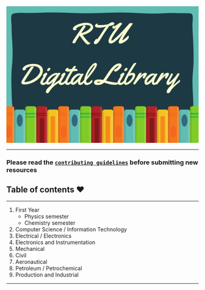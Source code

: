 <img src="./header.jpg" />

***

### **Please read the [`contributing guidelines`](./contributing.md) before submitting new resources**

## Table of contents :heart:
***
1. First Year
    - Physics semester
    - Chemistry semester
2. Computer Science / Information Technology
3. Electrical / Electronics
4. Electronics and Instrumentation
5. Mechanical
6. Civil
7. Aeronautical
8. Petroleum / Petrochemical
9. Production and Industrial

***
